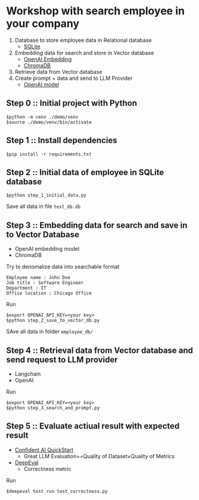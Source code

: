 # Workshop with search employee in your company
1. Database to store employee data in Relational database
   * [SQLite](https://www.sqlite.org/)
2. Embedding data for search and store in Vector database
   * [OpenAI Embedding](https://platform.openai.com/docs/guides/embeddings)
   * [ChromaDB](https://www.trychroma.com/)
4. Retrieve data from Vector database
5. Create prompt + data and send to LLM Provider
   * [OpenAI model](https://platform.openai.com/docs/guides/embeddings)


## Step 0 :: Initial project with Python
```
$python -m venv ./demo/venv
$source ./demo/venv/bin/activate
```

## Step 1 :: Install dependencies
```
$pip install -r requirements.txt
```

## Step 2 :: Initial data of employee in SQLite database
```
$python step_1_initial_data.py
```

Save all data in file `test_db.db`

## Step 3 :: Embedding data for search and save in to Vector Database
* OpenAI embedding model
* ChromaDB

Try to denomalize data into searchable format
```
Employee name : John Doe
Job title : Software Engineer
Department : IT
Office location : Chicago Office
```

Run
```
$export OPENAI_API_KEY=<your key>
$python step_2_save_to_vector_db.py
```

SAve all data in folder `employee_db/`

## Step 4 :: Retrieval data from Vector database and send request to LLM provider
* Langchain
* OpenAI

Run
```
$export OPENAI_API_KEY=<your key>
$python step_3_search_and_prompt.py
```

## Step 5 :: Evaluate actiual result with expected result
* [Confident AI QuickStart](https://docs.confident-ai.com/confident-ai/confident-ai-introduction)
  * Great LLM Evaluation==Quality of Dataset×Quality of Metrics
* [DeepEval](https://docs.confident-ai.com/)
  * Correctness metric

Run
```
$deepeval test run test_correctness.py
```


